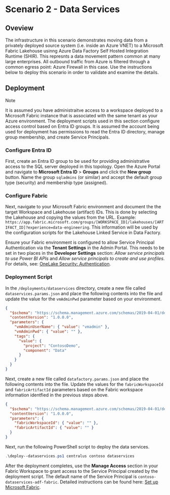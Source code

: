 # Scenario 2 - Data Services

## Oveview

The infrastructure in this scenario demonstrates moving data from a privately deployed source system (i.e. inside an Azure VNET) to a Microsoft Fabric Lakehouse usinng Azure Data Factory Self Hosted Integration Runtime (SHIR). This represnts a data movement pattern common at many large enterprises. All outbound traffic from Azure is filtered through a common egress point: Azure Firewall in this case. Use the instructions below to deploy this scenario in order to validate and examine the details.

## Deployment

> [!NOTE]
> It is assumed you have administraitve access to a workspace deployed to a Microsoft Fabric instance that is associated with the same tenant as your Azure environment.
> The deployment scripts used in this section configure access control based on Entra ID groups. It is assumed the account being used for deployment has permissions to read the Entra ID directory, manage group membership, and create Service Principals.

### Configure Entra ID

First, create an Entra ID group to be used for providing administrative access to the SQL server deployed in this topology. Open the Azure Portal and navigate to **Microsoft Entra ID** > **Groups** and click the **New group** button. Name the group `sqladmins` (or similar) and accept the default group type (security) and membership type (assigned).

### Configure Fabric

Next, navigate to your Microsoft Fabric environment and document the the target Workspace and Lakehouse (artifact) IDs. This is done by selecting the Lakehouse and copying the values from the URL. Example: `https://app.fabric.microsoft.com/groups/[WORKSPACE_ID]/lakehouses/[ARTIFACT_ID]?experience=data-engineering`. This information will be used by the configuration scripts for the Lakehouse Linked Service in Data Factory.

Ensure your Fabric environment is configured to allow Service Principal Authentication via the **Tenant Settings** in the Admin Portal. This needs to be set in two places in the **Developer Settings** section: *Allow service principals to use Power BI APIs* and *Allow service principals to create and use profiles*. For details, see: [OneLake Security: Authentication](https://learn.microsoft.com/en-us/fabric/onelake/onelake-security#authentication).

### Deployment Script

In the `/deployments/dataservices` directory, create a new file called `dataservices.params.json` and place the following contents into the file and update the value for the `vmAdminPwd` parameter based on your environment.

```json
{
  "$schema": "https://schema.management.azure.com/schemas/2019-04-01/deploymentParameters.json#",
  "contentVersion": "1.0.0.0",
  "parameters": {
    "vmAdminUserName": { "value": "vmadmin" },
    "vmAdminPwd": { "value": "" },
    "tags": {
      "value": {
        "project": "ContosoDemo",
        "component": "Data"
      }
    }
  }
}
```

Next, create a new file called `datafactory.params.json` and place the following contents into the file. Update the values for the `fabricWorkspaceId` and `fabricArtifactId` parameters based on the Fabric workspace information identfied in the previous steps above.

```json
{
  "$schema": "https://schema.management.azure.com/schemas/2019-04-01/deploymentParameters.json#",
  "contentVersion": "1.0.0.0",
  "parameters": {
    "fabricWorkspaceId": { "value": "" },
    "fabricArtifactId": { "value": "" }
  }
}

```

Next, run the following PowerShell script to deploy the data services.

```powershell
.\deploy--dataservices.ps1 centralus contoso dataservices
```

After the deployment completes, use the **Manage Access** section in your Fabric Workspace to grant access to the Service Principal created by the deployment script. The default name of the Service Principal is `contoso-dataservices-adf-fabric`. Detailed instructions can be found here: [Set up Microsoft Fabric](https://learn.microsoft.com/en-us/azure/iot-operations/connect-to-cloud/howto-configure-destination-fabric#set-up-microsoft-fabric).
